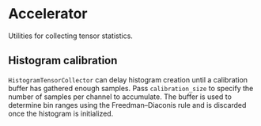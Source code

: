 # Accelerator

Utilities for collecting tensor statistics.

## Histogram calibration

`HistogramTensorCollector` can delay histogram creation until a calibration
buffer has gathered enough samples. Pass `calibration_size` to specify the
number of samples per channel to accumulate. The buffer is used to determine
bin ranges using the Freedman–Diaconis rule and is discarded once the
histogram is initialized.
